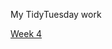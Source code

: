 My TidyTuesday work

[Week 4](https://github.com/sarahsauve/TidyTuesdays/blob/master/Week4_2020.Rmd)
